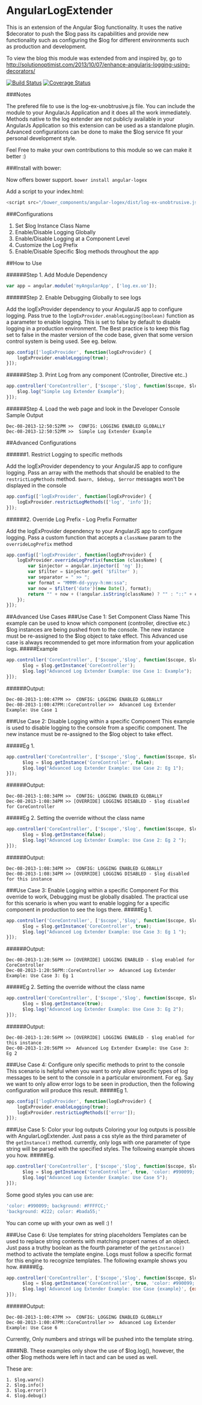 AngularLogExtender
==================

This is an extension of the Angular $log functionality. It uses the native $decorator to push the $log pass its capabilities and provide new functionality such as configuring the $log for different environments such as production and development.

To view the blog this module was extended from and inspired by, go to 
http://solutionoptimist.com/2013/10/07/enhance-angularjs-logging-using-decorators/

[![Build Status](https://travis-ci.org/ferronrsmith/AngularLogExtender.png?branch=master)](https://travis-ci.org/ferronrsmith/AngularLogExtender)
[![Coverage Status](https://coveralls.io/repos/ferronrsmith/AngularLogExtender/badge.png)](https://coveralls.io/r/ferronrsmith/AngularLogExtender)

###Notes

The prefered file to use is the log-ex-unobtrusive.js file. You can include the module to your AngularJs Application and it does all the work immediately. Methods native to the log extender are not publicly available in your AngularJs Application so this extension can be used as a standalone plugin. Advanced configurations can be done to make the $log service fit your personal development style.

Feel Free to make your own contributions to this module so we can make it better :)

###Install with bower:

Now offers bower support.
`bower install angular-logex`

Add a script to your index.html:
```javascript
<script src="/bower_components/angular-logex/dist/log-ex-unobtrusive.js"></script>
```
###Configurations

1. Set $log Instance Class Name
2. Enable/Disable Logging Globally
3. Enable/Disable Logging at a Component Level
4. Customize the Log Prefix
5. Enable/Disable Specific $log methods throughout the app

##How to Use 

######Step 1. Add Module Dependency
```javascript
var app = angular.module('myAngularApp', ['log.ex.uo']);
```
######Step 2. Enable Debugging Globally to see logs

Add the logExProvider dependency to your AngularJS app to configure logging. Pass true to the `logExProvider.enableLogging(boolean)` function as a parameter to enable logging. This is set to false by default to disable logging in a production environment. The Best practice is to keep this flag set to false in the master version of the code base, given that some version control system is being used. See eg. below.

```javascript
app.config(['logExProvider', function(logExProvider) {
    logExProvider.enableLogging(true);
}]);
```
######Step 3. Print Log from any component (Controller, Directive etc..)

```javascript
app.controller('CoreController', ['$scope','$log', function($scope, $log) {
    $log.log("Simple Log Extender Example"); 
}]);
```
######Step 4. Load the web page and look in the Developer Console
Sample Output
```
Dec-08-2013-12:50:52PM >>  CONFIG: LOGGING ENABLED GLOBALLY
Dec-08-2013-12:50:52PM >>  Simple Log Extender Example 
```
##Advanced Configurations

######1. Restrict Logging to specific methods

Add the logExProvider dependency to your AngularJS app to configure logging. Pass an array with the methods that should be enabled to the `restrictLogMethods` method. `$warn, $debug, $error` messages won't be displayed in the console

```javascript
app.config(['logExProvider', function(logExProvider) {
    logExProvider.restrictLogMethods(['log', 'info']);
}]);
```
######2. Override Log Prefix - Log Prefix Formatter

Add the logExProvider dependency to your AngularJS app to configure logging. Pass a custom function that accepts a `className` param to the `overrideLogPrefix` method

```javascript
app.config(['logExProvider', function(logExProvider) {
    logExProvider.overrideLogPrefix(function (className) {
        var $injector = angular.injector([ 'ng' ]);
        var $filter = $injector.get( '$filter' );
        var separator = " >> ";
        var format = "MMMM-dd-yyyy-h:mm:ssa";
        var now = $filter('date')(new Date(), format);
        return "" + now + (!angular.isString(className) ? "" : "::" + className) + separator;
    });
}]);
```
##Advanced Use Cases
###Use Case 1: Set Component Class Name
This example can be used to know which component (controller, directive etc.) $log instances are being pushed from to the console. The new instance must be re-assigned to the $log object to take effect. This Advanced use case is always recommended to get more information from your application logs. 
#####Example
```javascript
app.controller('CoreController', ['$scope','$log', function($scope, $log) {
      $log = $log.getInstance('CoreController');
      $log.log("Advanced Log Extender Example: Use Case 1: Example"); 
}]);
```
######Output:
```
Dec-08-2013-1:00:47PM >>  CONFIG: LOGGING ENABLED GLOBALLY
Dec-08-2013-1:00:47PM::CoreController >>  Advanced Log Extender Example: Use Case 1
```

###Use Case 2: Disable Logging within a specific Component
This example is used to disable logging to the console from a specific component. The new instance must be re-assigned to the $log object to take effect.

#####Eg 1.
```javascript
app.controller('CoreController', ['$scope','$log', function($scope, $log) {
      $log = $log.getInstance('CoreController', false);
      $log.log("Advanced Log Extender Example: Use Case 2: Eg 1"); 
}]);
```
######Output:
```
Dec-08-2013-1:08:34PM >>  CONFIG: LOGGING ENABLED GLOBALLY
Dec-08-2013-1:08:34PM >> [OVERRIDE] LOGGING DISABLED - $log disabled for CoreController
```

#####Eg 2.
Setting the override without the class name
```javascript
app.controller('CoreController', ['$scope','$log', function($scope, $log) {
      $log = $log.getInstance(false);
      $log.log("Advanced Log Extender Example: Use Case 2: Eg 2 "); 
}]);
```
######Output:
```
Dec-08-2013-1:08:34PM >>  CONFIG: LOGGING ENABLED GLOBALLY
Dec-08-2013-1:08:34PM >> [OVERRIDE] LOGGING DISABLED - $log disabled for this instance 
```

###Use Case 3: Enable Logging within a specific Component 
For this override to work, Debugging must be globally disabled. The practical use for this scenario is when you want to enable logging for a specific component in production to see the logs there. 
#####Eg 1.
```javascript
app.controller('CoreController', ['$scope','$log', function($scope, $log) {
      $log = $log.getInstance('CoreController', true);
      $log.log("Advanced Log Extender Example: Use Case 3: Eg 1 "); 
}]);
```
######Output:
```
Dec-08-2013-1:20:56PM >> [OVERRIDE] LOGGING ENABLED - $log enabled for CoreController
Dec-08-2013-1:20:56PM::CoreController >>  Advanced Log Extender Example: Use Case 3: Eg 1 
```

#####Eg 2.
Setting the override without the class name
```javascript
app.controller('CoreController', ['$scope','$log', function($scope, $log) {
      $log = $log.getInstance(true);
      $log.log("Advanced Log Extender Example: Use Case 3: Eg 2"); 
}]);
```
######Output:
```
Dec-08-2013-1:20:56PM >> [OVERRIDE] LOGGING ENABLED - $log enabled for this instance
Dec-08-2013-1:20:56PM >>  Advanced Log Extender Example: Use Case 3: Eg 2
```

###Use Case 4: Configure only specific methods to print to the console
This scenario is helpful when you want to only allow specific types of log messages to be sent to the console in a 
particular environment. For eg. Say we want to only allow error logs to be seen in production, then the following configuration will
produce this result.
#####Eg 1.
```javascript
app.config(['logExProvider', function(logExProvider) {
    logExProvider.enableLogging(true);
    logExProvider.restrictLogMethods(['error']);
}]);
```
###Use Case 5: Color your log outputs
Coloring your log outputs is possible with AngularLogExtender. Just pass a css style as the third parameter 
of the `getInstance()` method. currently, only logs with one parameter of type string will be parsed with the specified styles.
The following example shows you how.
#####Eg.
```javascript
app.controller('CoreController', ['$scope','$log', function($scope, $log) {
      $log = $log.getInstance('CoreController', true, 'color: #990099; background: #FFFFCC;');
      $log.log("Advanced Log Extender Example: Use Case 5"); 
}]);
```

Some good styles you can use are:

```javascript
'color: #990099; background: #FFFFCC;'
'background: #222; color: #bada55;'
```
You can come up with your own as well :) !

###Use Case 6: Use templates for string placeholders
Templates can be used to replace string contents with matching propert names of an object. 
Just pass a truthy boolean as the fourth parameter of the `getInstance()` method to activate the template engine.
Logs must follow a specific format for this engine to recognize templates.
The following example shows you how.
#####Eg.
```javascript
app.controller('CoreController', ['$scope','$log', function($scope, $log) {
      $log = $log.getInstance('CoreController', true, 'color: #990099; background: #FFFFCC;' , true );
      $log.log('Advanced Log Extender Example: Use Case {example}', {example: 6}); 
}]);
```
######Output:
```
Dec-08-2013-1:00:47PM >>  CONFIG: LOGGING ENABLED GLOBALLY
Dec-08-2013-1:00:47PM::CoreController >>  Advanced Log Extender Example: Use Case 6
```

Currently, Only numbers and strings will be pushed into the template string.

####NB.
These examples only show the use of $log.log(), however, the other $log methods were left in tact and can be used as well.

These are:
```
1. $log.warn()
2. $log.info()
3. $log.error()
4. $log.debug()
```


